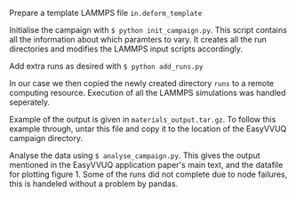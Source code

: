 
Prepare a template LAMMPS file `in.deform_template`

Initialise the campaign with `$ python init_campaign.py`. This script contains all the information about which paramters to vary. It creates all the run directories and modifies the LAMMPS input scripts accordingly. 

Add extra runs as desired with `$ python add_runs.py`

In our case we then copied the newly created directory `runs` to a remote computing resource. Execution of all the LAMMPS simulations was handled seperately.

Example of the output is given in `materials_output.tar.gz`. To follow this example through, untar this file and copy it to the location of the EasyVVUQ campaign directory.

Analyse the data using `$ analyse_campaign.py`. This gives the output mentioned in the EasyVVUQ application paper's main text, and the datafile for plotting figure 1. Some of the runs did not complete due to node failures, this is handeled without a problem by pandas.

